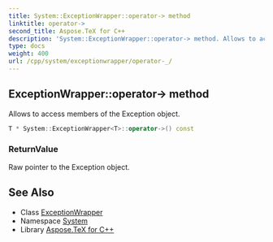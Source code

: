 ```yaml
---
title: System::ExceptionWrapper::operator-> method
linktitle: operator->
second_title: Aspose.TeX for C++
description: 'System::ExceptionWrapper::operator-> method. Allows to access members of the Exception object in C++.'
type: docs
weight: 400
url: /cpp/system/exceptionwrapper/operator-_/
---
```

## ExceptionWrapper::operator-> method


Allows to access members of the Exception object.

```cpp
T * System::ExceptionWrapper<T>::operator->() const
```


### ReturnValue

Raw pointer to the Exception object.

## See Also

* Class [ExceptionWrapper](../)
* Namespace [System](../../)
* Library [Aspose.TeX for C++](../../../)
